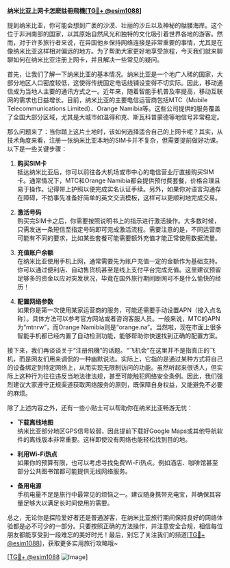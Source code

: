 **纳米比亚上网卡怎麽註冊飛機[[TG💪+ @esim1088](https://t.me/s/esim1088)]**

提到纳米比亚，你可能会想到广袤的沙漠、壮丽的沙丘以及神秘的骷髅海岸。这个位于非洲南部的国家，以其原始自然风光和独特的文化吸引着世界各地的游客。然而，对于许多旅行者来说，在异国他乡保持网络连接是非常重要的事情，尤其是在像纳米比亚这样相对偏远的地方。为了帮助大家更好地享受旅程，今天我们就来聊聊如何在纳米比亚注册上网卡，并且解决一些常见的疑问。

首先，让我们了解一下纳米比亚的基本情况。纳米比亚是一个地广人稀的国家，大部分地区人口密度较低，这使得传统固定电话线铺设变得不切实际。因此，移动通信成为当地人主要的通讯方式之一。近年来，随着智能手机普及率提高，移动互联网的需求也日益增长。目前，纳米比亚的主要电信运营商包括MTC（Mobile Telecommunications Limited）、Orange Namibia等。这些公司提供的服务覆盖了全国大部分区域，尤其是大城市如温得和克、斯瓦科普蒙德等地信号非常稳定。

那么问题来了：当你踏上这片土地时，该如何选择适合自己的上网卡呢？其实，从技术角度来看，注册一张纳米比亚本地的SIM卡并不复杂，但需要提前做好功课。以下是一些关键步骤：

1. **购买SIM卡**  
   抵达纳米比亚后，你可以前往各大机场或市中心的电信营业厅直接购买SIM卡。通常情况下，MTC和Orange Namibia都会提供预付费套餐，价格合理且易于操作。记得带上护照以便完成实名认证手续。另外，如果你对语言沟通存在障碍，不妨事先准备好简单的英文交流模板，这样可以更顺利地完成交易。

2. **激活号码**  
   购买完SIM卡之后，你需要按照说明书上的指示进行激活操作。大多数时候，只需发送一条短信至指定号码即可完成激活流程。需要注意的是，不同运营商可能有不同的要求，比如某些套餐可能需要额外充值才能正常使用数据流量。

3. **充值账户余额**  
   在纳米比亚使用手机上网，通常需要先为账户充值一定的金额作为基础支持。你可以通过便利店、自动售货机甚至是线上支付平台完成充值。这里建议预留足够多的资金以应对突发状况，毕竟在国外旅行期间断网可不是什么愉快的经历！

4. **配置网络参数**  
   如果你是第一次使用某家运营商的服务，可能还需要手动设置APN（接入点名称）。具体方法可以参考官方网站或者咨询客服人员。一般来说，MTC的APN为“mtnrw”，而Orange Namibia则是“orange.na”。当然啦，现在市面上很多智能手机都已经内置了自动检测功能，能够帮助你快速找到正确的配置方案。

接下来，我们再谈谈关于“注册飛機”的话题。“飞机会”在这里并不是指真正的飞机，而是网友们用来调侃的一种幽默说法。实际上，它指的是通过某种方式将自己的设备绑定到特定网络上，从而实现无限制访问的功能。虽然听起来很诱人，但实际上这种行为往往违反当地法律法规，甚至可能触犯网络安全条例。因此，我们强烈建议大家遵守正规渠道获取网络服务的原则，既保障自身权益，又能避免不必要的麻烦。

除了上述内容之外，还有一些小贴士可以帮助你在纳米比亚畅游无忧：

- **下载离线地图**  
   纳米比亚部分地区GPS信号较弱，因此提前下载好Google Maps或其他导航软件的离线版本非常重要。这样即使没有网络也能轻松找到目的地。

- **利用Wi-Fi热点**  
   如果你的预算有限，也可以考虑寻找免费Wi-Fi热点。例如酒店、咖啡馆甚至部分公共图书馆都可能提供无线网络服务。

- **备用电源**  
   手机电量不足是旅行中最常见的烦恼之一。建议随身携带充电宝，并确保其容量足够大以满足长时间使用的需要。

总之，无论你是探险爱好者还是普通游客，在纳米比亚旅行期间保持良好的网络体验都是必不可少的一部分。只要按照正确的方法操作，并注意安全合规，相信每位朋友都能享受到一段难忘的美好时光！最后，别忘了关注我们的频道[[TG💪+ @esim1088](https://t.me/s/esim1088)]，获取更多实用旅行攻略哦~

[[TG💪+ @esim1088](https://t.me/s/esim1088) ![Image](https://i.postimg.cc/4NQfJmqS/Snipaste-2025-05-13-00-14-12.png)]